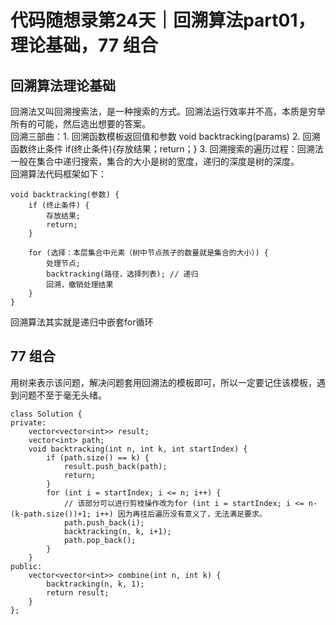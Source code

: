 # 代码随想录第24天｜回溯算法part01，理论基础，77 组合

## 回溯算法理论基础
回溯法又叫回溯搜索法，是一种搜索的方式。回溯法运行效率并不高，本质是穷举所有的可能，然后选出想要的答案。  
回溯三部曲：1. 回溯函数模板返回值和参数 void backtracking(params) 2. 回溯函数终止条件 if(终止条件){存放结果；return；} 3. 回溯搜索的遍历过程：回溯法一般在集合中递归搜索，集合的大小是树的宽度，递归的深度是树的深度。   
回溯算法代码框架如下：
```
void backtracking(参数) {
    if (终止条件) {
        存放结果;
        return;
    }

    for (选择：本层集合中元素（树中节点孩子的数量就是集合的大小）) {
        处理节点;
        backtracking(路径，选择列表); // 递归
        回溯，撤销处理结果
    }
}
```
回溯算法其实就是递归中嵌套for循环

## 77 组合
用树来表示该问题，解决问题套用回溯法的模板即可，所以一定要记住该模板，遇到问题不至于毫无头绪。
```
class Solution {
private:
    vector<vector<int>> result;
    vector<int> path;
    void backtracking(int n, int k, int startIndex) {
        if (path.size() == k) {
            result.push_back(path);
            return;
        }
        for (int i = startIndex; i <= n; i++) { 
            // 该部分可以进行剪枝操作改为for (int i = startIndex; i <= n-(k-path.size())+1; i++) 因为再往后遍历没有意义了，无法满足要求。
            path.push_back(i);
            backtracking(n, k, i+1);
            path.pop_back();
        }
    }
public:
    vector<vector<int>> combine(int n, int k) {
        backtracking(n, k, 1);
        return result;
    }
};
```

